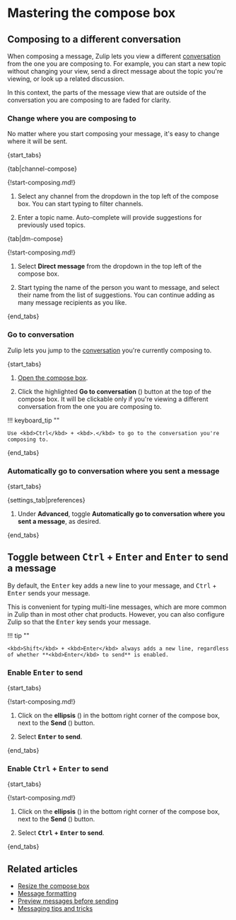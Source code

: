 # Mastering the compose box

## Composing to a different conversation

When composing a message, Zulip lets you view a different
[conversation](/help/reading-conversations) from the one you are composing to.
For example, you can start a new topic without changing your view, send a
direct message about the topic you're viewing, or look up a related discussion.

In this context, the parts of the message view that are outside of the
conversation you are composing to are faded for clarity.

### Change where you are composing to

No matter where you start composing your message, it's easy to change where it
will be sent.

{start_tabs}

{tab|channel-compose}

{!start-composing.md!}

1. Select any channel from the dropdown in the top left of the compose box. You can
   start typing to filter channels.

1. Enter a topic name. Auto-complete will provide suggestions for previously
   used topics.

{tab|dm-compose}

{!start-composing.md!}

1. Select **Direct message** from the dropdown in the top left of the compose
   box.

1. Start typing the name of the person you want to message, and
   select their name from the list of suggestions. You can continue
   adding as many message recipients as you like.

{end_tabs}


### Go to conversation

Zulip lets you jump to the [conversation](/help/reading-conversations) you're
currently composing to.

{start_tabs}

1. [Open the compose box](/help/open-the-compose-box).

1. Click the highlighted **Go to conversation** (<i class="zulip-icon
   zulip-icon-chevron-right"></i>) button at the top of the compose box. It will
   be clickable only if you're viewing a different conversation from the one you
   are composing to.

!!! keyboard_tip ""

    Use <kbd>Ctrl</kbd> + <kbd>.</kbd> to go to the conversation you're
    composing to.

{end_tabs}

### Automatically go to conversation where you sent a message

{start_tabs}

{settings_tab|preferences}

1. Under **Advanced**, toggle **Automatically go to conversation
where you sent a message**, as desired.

{end_tabs}

## Toggle between <kbd>Ctrl</kbd> + <kbd>Enter</kbd> and <kbd>Enter</kbd> to send a message

By default, the <kbd>Enter</kbd> key adds a new line to your message,
and <kbd>Ctrl</kbd> + <kbd>Enter</kbd> sends your message.

This is convenient for typing multi-line messages, which are more common in
Zulip than in most other chat products. However, you can also configure
Zulip so that the <kbd>Enter</kbd> key sends your message.

!!! tip ""

    <kbd>Shift</kbd> + <kbd>Enter</kbd> always adds a new line, regardless
    of whether **<kbd>Enter</kbd> to send** is enabled.

### Enable <kbd>Enter</kbd> to send

{start_tabs}

{!start-composing.md!}

1. Click on the **ellipsis** (<i class="zulip-icon zulip-icon-more-vertical"></i>)
   in the bottom right corner of the compose box, next to the **Send**
   (<i class="zulip-icon zulip-icon-send"></i>) button.

1. Select **<kbd>Enter</kbd> to send**.

{end_tabs}

### Enable **<kbd>Ctrl</kbd> + <kbd>Enter</kbd> to send**

{start_tabs}

{!start-composing.md!}

1. Click on the **ellipsis** (<i class="zulip-icon zulip-icon-more-vertical"></i>)
   in the bottom right corner of the compose box, next to the **Send**
   (<i class="zulip-icon zulip-icon-send"></i>) button.

1. Select **<kbd>Ctrl</kbd> + <kbd>Enter</kbd> to send**.

{end_tabs}

## Related articles

* [Resize the compose box](/help/resize-the-compose-box)
* [Message formatting](/help/format-your-message-using-markdown)
* [Preview messages before sending](/help/preview-your-message-before-sending)
* [Messaging tips and tricks](/help/messaging-tips)
